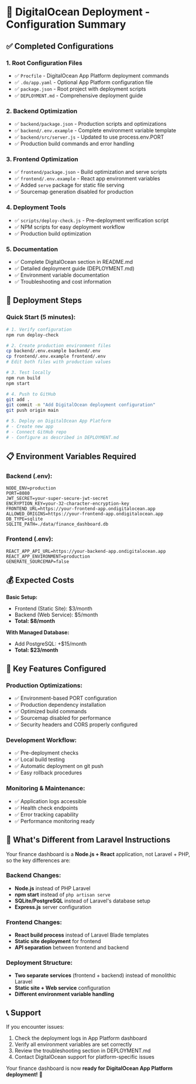 # 🚀 DigitalOcean Deployment - Configuration Summary

## ✅ Completed Configurations

### 1. **Root Configuration Files**
- ✅ `Procfile` - DigitalOcean App Platform deployment commands
- ✅ `.do/app.yaml` - Optional App Platform configuration file
- ✅ `package.json` - Root project with deployment scripts
- ✅ `DEPLOYMENT.md` - Comprehensive deployment guide

### 2. **Backend Optimization**
- ✅ `backend/package.json` - Production scripts and optimizations
- ✅ `backend/.env.example` - Complete environment variable template
- ✅ `backend/src/server.js` - Updated to use process.env.PORT
- ✅ Production build commands and error handling

### 3. **Frontend Optimization** 
- ✅ `frontend/package.json` - Build optimization and serve scripts
- ✅ `frontend/.env.example` - React app environment variables
- ✅ Added `serve` package for static file serving
- ✅ Sourcemap generation disabled for production

### 4. **Deployment Tools**
- ✅ `scripts/deploy-check.js` - Pre-deployment verification script
- ✅ NPM scripts for easy deployment workflow
- ✅ Production build optimization

### 5. **Documentation**
- ✅ Complete DigitalOcean section in README.md
- ✅ Detailed deployment guide (DEPLOYMENT.md)
- ✅ Environment variable documentation
- ✅ Troubleshooting and cost information

## 🎯 Deployment Steps

### Quick Start (5 minutes):
```bash
# 1. Verify configuration
npm run deploy-check

# 2. Create production environment files
cp backend/.env.example backend/.env
cp frontend/.env.example frontend/.env
# Edit both files with production values

# 3. Test locally
npm run build
npm start

# 4. Push to GitHub
git add .
git commit -m "Add DigitalOcean deployment configuration"
git push origin main

# 5. Deploy on DigitalOcean App Platform
# - Create new app
# - Connect GitHub repo
# - Configure as described in DEPLOYMENT.md
```

## 📋 Environment Variables Required

### Backend (.env):
```env
NODE_ENV=production
PORT=8080
JWT_SECRET=your-super-secure-jwt-secret
ENCRYPTION_KEY=your-32-character-encryption-key
FRONTEND_URL=https://your-frontend-app.ondigitalocean.app
ALLOWED_ORIGINS=https://your-frontend-app.ondigitalocean.app
DB_TYPE=sqlite
SQLITE_PATH=./data/finance_dashboard.db
```

### Frontend (.env):
```env
REACT_APP_API_URL=https://your-backend-app.ondigitalocean.app
REACT_APP_ENVIRONMENT=production
GENERATE_SOURCEMAP=false
```

## 💰 Expected Costs

**Basic Setup:**
- Frontend (Static Site): $3/month
- Backend (Web Service): $5/month
- **Total: $8/month**

**With Managed Database:**
- Add PostgreSQL: +$15/month
- **Total: $23/month**

## 🔧 Key Features Configured

### Production Optimizations:
- ✅ Environment-based PORT configuration
- ✅ Production dependency installation
- ✅ Optimized build commands
- ✅ Sourcemap disabled for performance
- ✅ Security headers and CORS properly configured

### Development Workflow:
- ✅ Pre-deployment checks
- ✅ Local build testing
- ✅ Automatic deployment on git push
- ✅ Easy rollback procedures

### Monitoring & Maintenance:
- ✅ Application logs accessible
- ✅ Health check endpoints
- ✅ Error tracking capability
- ✅ Performance monitoring ready

## 🎉 What's Different from Laravel Instructions

Your finance dashboard is a **Node.js + React** application, not Laravel + PHP, so the key differences are:

### Backend Changes:
- **Node.js** instead of PHP Laravel
- **npm start** instead of `php artisan serve`
- **SQLite/PostgreSQL** instead of Laravel's database setup
- **Express.js** server configuration

### Frontend Changes:
- **React build process** instead of Laravel Blade templates
- **Static site deployment** for frontend
- **API separation** between frontend and backend

### Deployment Structure:
- **Two separate services** (frontend + backend) instead of monolithic Laravel
- **Static site + Web service** configuration
- **Different environment variable handling**

## 📞 Support

If you encounter issues:
1. Check the deployment logs in App Platform dashboard
2. Verify all environment variables are set correctly
3. Review the troubleshooting section in DEPLOYMENT.md
4. Contact DigitalOcean support for platform-specific issues

Your finance dashboard is now **ready for DigitalOcean App Platform deployment!** 🚀
